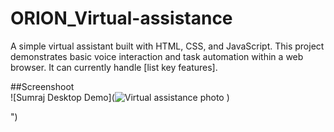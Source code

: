 # ORION_Virtual-assistance
A simple virtual assistant built with HTML, CSS, and JavaScript.  This project demonstrates basic voice interaction and task automation within a web browser.  It can currently handle [list key features].


##Screenshoot    
![Sumraj Desktop Demo](![Virtual assistance photo](https://github.com/user-attachments/assets/b7616ddf-7478-43cb-a15b-f1d7118b2ea3)
)

")
